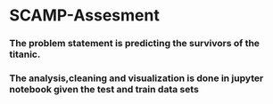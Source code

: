 # SCAMP-Assesment
### The problem statement is predicting the survivors  of the titanic.
### The analysis,cleaning and visualization is done in jupyter notebook given the test and train data sets
